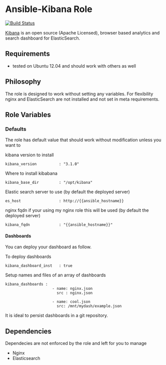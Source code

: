 Ansible-Kibana Role
===================
[![Build Status](https://travis-ci.org/yetu/ansible-kibana.svg?branch=master)](https://travis-ci.org/yetu/ansible-kibana)

[Kibana](http://www.elasticsearch.org/overview/kibana/) is an open source (Apache Licensed), browser based analytics and search dashboard for ElasticSearch.

Requirements
------------

 - tested on Ubuntu 12.04 and should work with others as well


Philosophy
---------

The role is designed to work without setting any variables. For flexibility nginx and ElasticSearch are not installed and not set in meta requirements.

Role Variables
--------------

### Defaults

The role has default value that should work without modification unless you want to

kibana version to install

	kibana_version          : "3.1.0" 	

Where to install kibabana

	kibana_base_dir         : "/opt/kibana"	

Elastic search server to use (by default the deployed server)

	es_host                 : http://{{ansible_hostname}}

nginx fqdn if your using my nginx role this will be used (by default the deployed server)

	kibana_fqdn             : "{{ansible_hostname}}"


#### Dashboards

You can deploy your dashboard as follow. 

To deploy dashboards 

	kibana_dashboard_inst   : true

Setup names and files of an array of dashboards

	kibana_dashboards :
                         - name: nginx.json
                           src : nginx.json 

                         - name: cool.json
                           src: /mnt/mydash/example.json



It is ideal to persist dashboards in a git repository.


Dependencies
------------
Dependecies are not enforced by the role and left for you to manage

* Nginx 
* Elasticsearch 



